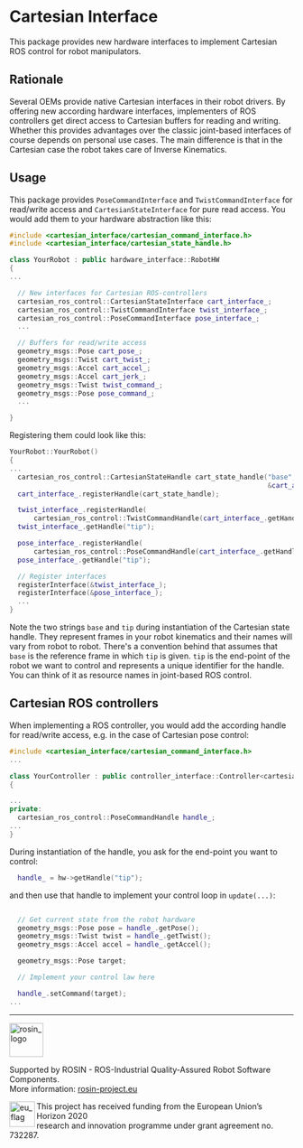 # Cartesian Interface

This package provides new hardware interfaces to implement Cartesian ROS control
for robot manipulators.

## Rationale
Several OEMs provide native Cartesian interfaces in their robot drivers.
By offering new according hardware interfaces, implementers of ROS controllers get direct access to Cartesian buffers for reading and writing.
Whether this provides advantages over the classic joint-based interfaces of course depends on personal use cases.
The main difference is that in the Cartesian case the robot takes care of Inverse Kinematics.

## Usage
This package provides ``PoseCommandInterface`` and ``TwistCommandInterface``
for read/write access and ``CartesianStateInterface`` for pure read access.
You would add them to your hardware abstraction like this:

```c++
#include <cartesian_interface/cartesian_command_interface.h>
#include <cartesian_interface/cartesian_state_handle.h>

class YourRobot : public hardware_interface::RobotHW
{
...

  // New interfaces for Cartesian ROS-controllers
  cartesian_ros_control::CartesianStateInterface cart_interface_;
  cartesian_ros_control::TwistCommandInterface twist_interface_;
  cartesian_ros_control::PoseCommandInterface pose_interface_;
  ...

  // Buffers for read/write access
  geometry_msgs::Pose cart_pose_;
  geometry_msgs::Twist cart_twist_;
  geometry_msgs::Accel cart_accel_;
  geometry_msgs::Accel cart_jerk_;
  geometry_msgs::Twist twist_command_;
  geometry_msgs::Pose pose_command_;
  ...

}
```
Registering them could look like this:
```c++
YourRobot::YourRobot()
{
...
  cartesian_ros_control::CartesianStateHandle cart_state_handle("base", "tip", &cart_pose_, &cart_twist_,
                                                                &cart_accel_, &cart_jerk_);
  cart_interface_.registerHandle(cart_state_handle);

  twist_interface_.registerHandle(
      cartesian_ros_control::TwistCommandHandle(cart_interface_.getHandle("tip"), &twist_command_));
  twist_interface_.getHandle("tip");

  pose_interface_.registerHandle(
      cartesian_ros_control::PoseCommandHandle(cart_interface_.getHandle("tip"), &pose_command_));
  pose_interface_.getHandle("tip");

  // Register interfaces
  registerInterface(&twist_interface_);
  registerInterface(&pose_interface_);
  ...
}

```

Note the two strings `base` and `tip` during instantiation of the Cartesian state handle.
They represent frames in your robot kinematics and their names will vary from robot to robot.
There's a convention behind that assumes that `base` is the reference frame in which `tip` is given.
`tip` is the end-point of the robot we want to control and represents a unique identifier for the handle.
You can think of it as resource names in joint-based ROS control.


## Cartesian ROS controllers

When implementing a ROS controller, you would add the according handle for
read/write access, e.g. in the case of Cartesian pose control:
```c++
#include <cartesian_interface/cartesian_command_interface.h>
...

class YourController : public controller_interface::Controller<cartesian_ros_control::PoseCommandInterface>
{

...
private:
  cartesian_ros_control::PoseCommandHandle handle_;
...
}
```
During instantiation of the handle, you ask for the end-point you want to control:
```c++
  handle_ = hw->getHandle("tip");
```
and then use that handle to implement your control loop in `update(...)`:
```c++

  // Get current state from the robot hardware
  geometry_msgs::Pose pose = handle_.getPose();
  geometry_msgs::Twist twist = handle_.getTwist();
  geometry_msgs::Accel accel = handle_.getAccel();

  geometry_msgs::Pose target;

  // Implement your control law here

  handle_.setCommand(target);
...
```

***
<!-- 
    ROSIN acknowledgement from the ROSIN press kit
    @ https://github.com/rosin-project/press_kit
-->

<a href="http://rosin-project.eu">
  <img src="http://rosin-project.eu/wp-content/uploads/rosin_ack_logo_wide.png" 
       alt="rosin_logo" height="60" >
</a>

Supported by ROSIN - ROS-Industrial Quality-Assured Robot Software Components.  
More information: <a href="http://rosin-project.eu">rosin-project.eu</a>

<img src="http://rosin-project.eu/wp-content/uploads/rosin_eu_flag.jpg" 
     alt="eu_flag" height="45" align="left" >  

This project has received funding from the European Union’s Horizon 2020  
research and innovation programme under grant agreement no. 732287. 

